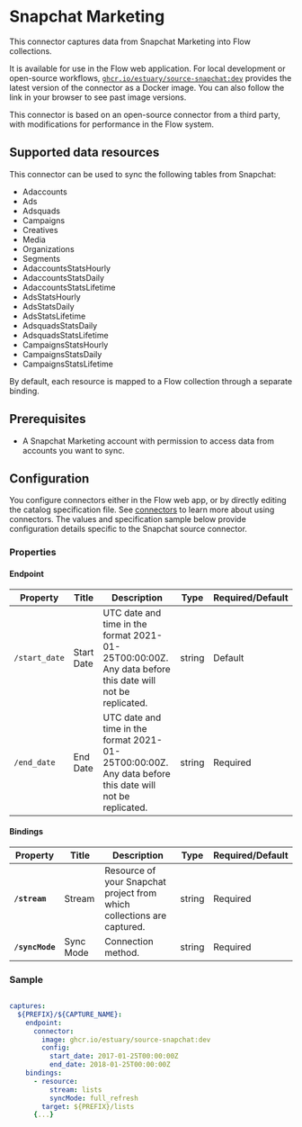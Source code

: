 # Snapchat Marketing

This connector captures data from Snapchat Marketing into Flow collections.

It is available for use in the Flow web application. For local development or open-source workflows, [`ghcr.io/estuary/source-snapchat:dev`](https://ghcr.io/estuary/source-snapchat:dev) provides the latest version of the connector as a Docker image. You can also follow the link in your browser to see past image versions.

This connector is based on an open-source connector from a third party, with modifications for performance in the Flow system.

## Supported data resources

This connector can be used to sync the following tables from Snapchat:

* Adaccounts
* Ads
* Adsquads
* Campaigns
* Creatives
* Media
* Organizations
* Segments
* AdaccountsStatsHourly
* AdaccountsStatsDaily
* AdaccountsStatsLifetime
* AdsStatsHourly
* AdsStatsDaily
* AdsStatsLifetime
* AdsquadsStatsDaily
* AdsquadsStatsLifetime
* CampaignsStatsHourly
* CampaignsStatsDaily
* CampaignsStatsLifetime

By default, each resource is mapped to a Flow collection through a separate binding.

## Prerequisites

* A Snapchat Marketing account with permission to access data from accounts you want to sync.

## Configuration

You configure connectors either in the Flow web app, or by directly editing the catalog specification file.
See [connectors](../../../concepts/connectors.md#using-connectors) to learn more about using connectors. The values and specification sample below provide configuration details specific to the Snapchat source connector.

### Properties

#### Endpoint

| Property | Title | Description | Type | Required/Default |
|---|---|---|---|---|
| `/start_date` | Start Date | UTC date and time in the format 2021-01-25T00:00:00Z. Any data before this date will not be replicated. | string | Default |
| `/end_date` | End Date | UTC date and time in the format 2021-01-25T00:00:00Z. Any data before this date will not be replicated. | string | Required |

#### Bindings

| Property | Title | Description | Type | Required/Default |
|---|---|---|---|---|
| **`/stream`** | Stream | Resource of your Snapchat project from which collections are captured. | string | Required |
| **`/syncMode`** | Sync Mode | Connection method. | string | Required |

### Sample

```yaml

captures:
  ${PREFIX}/${CAPTURE_NAME}:
    endpoint:
      connector:
        image: ghcr.io/estuary/source-snapchat:dev
        config:
          start_date: 2017-01-25T00:00:00Z
          end_date: 2018-01-25T00:00:00Z
    bindings:
      - resource:
          stream: lists
          syncMode: full_refresh
        target: ${PREFIX}/lists
      {...}
```